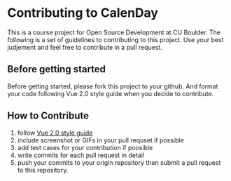 # Contributing to CalenDay

This is a course project for Open Source Development at CU Boulder. The following is a set of guidelines to contributing to this project. Use your best judjement and feel free to contribute in a pull request.

## Before getting started

Before getting started, please fork this project to your github. And format your code following Vue 2.0 style guide when you decide to contribute.

## How to Contribute

1. follow [Vue 2.0 style guide](https://vuejs.org/v2/guide/class-and-style.html)
2. include screenshot or GIFs in your pull requset if possible
3. add test cases for your contribution if poosible
4. write commits for each pull request in detail
5. push your commits to your origin repository then submit a pull request to this repository.